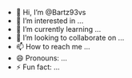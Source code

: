 - 👋 Hi, I’m @Bartz93vs
- 👀 I’m interested in ...
- 🌱 I’m currently learning ...
- 💞️ I’m looking to collaborate on ...
- 📫 How to reach me ...
- 😄 Pronouns: ...
- ⚡ Fun fact: ...

<!---
Bartz93vs/Bartz93vs is a ✨ special ✨ repository because its `README.md` (this file) appears on your GitHub profile.
You can click the Preview link to take a look at your changes.
--->
